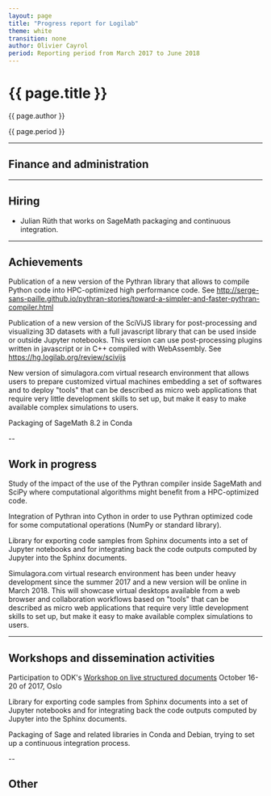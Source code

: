 ```yaml
---
layout: page
title: "Progress report for Logilab"
theme: white
transition: none
author: Olivier Cayrol
period: Reporting period from March 2017 to June 2018
---
```


# {{ page.title }}

{{ page.author }}


{{ page.period }}

---

## Finance and administration


---
## Hiring

* Julian Rüth that works on SageMath packaging and continuous integration.

---
## Achievements

Publication of a new version of the Pythran library that allows to
compile Python code into HPC-optimized high performance code. See
http://serge-sans-paille.github.io/pythran-stories/toward-a-simpler-and-faster-pythran-compiler.html

Publication of a new version of the SciViJS library for
post-processing and visualizing 3D datasets with a full javascript
library that can be used inside or outside Jupyter notebooks. This
version can use post-processing plugins written in javascript or in
C++ compiled with WebAssembly. See
https://hg.logilab.org/review/scivijs

New version of simulagora.com virtual research environment that allows
users to prepare customized virtual machines embedding a set of softwares
and to deploy "tools" that can be described as micro web applications
that require very little development skills to set up, but make it easy
to make available complex simulations to users.

Packaging of SageMath 8.2 in Conda

--
## Work in progress

Study of the impact of the use of the Pythran compiler inside SageMath
and SciPy where computational algorithms might benefit from a
HPC-optimized code.

Integration of Pythran into Cython in order to use Pythran optimized
code for some computational operations (NumPy or standard library).

Library for exporting code samples from Sphinx documents into a set of
Jupyter notebooks and for integrating back the code outputs computed
by Jupyter into the Sphinx documents.

Simulagora.com virtual research environment has been under heavy development
since the summer 2017 and a new version will be online in March 2018. This will
showcase virtual desktops available from a web browser and collaboration
workflows based on "tools" that can be described as micro web applications that
require very little development skills to set up, but make it easy to make
available complex simulations to users.

---
## Workshops and dissemination activities

Participation to ODK's [Workshop on live structured
documents](https://github.com/OpenDreamKit/OpenDreamKit/issues/211)
October 16-20 of 2017, Oslo

Library for exporting code samples from Sphinx documents into a set of Jupyter
notebooks and for integrating back the code outputs computed by Jupyter into
the Sphinx documents.

Packaging of Sage and related libraries in Conda and Debian, trying to set
up a continuous integration process.

--
## Other



</section>
